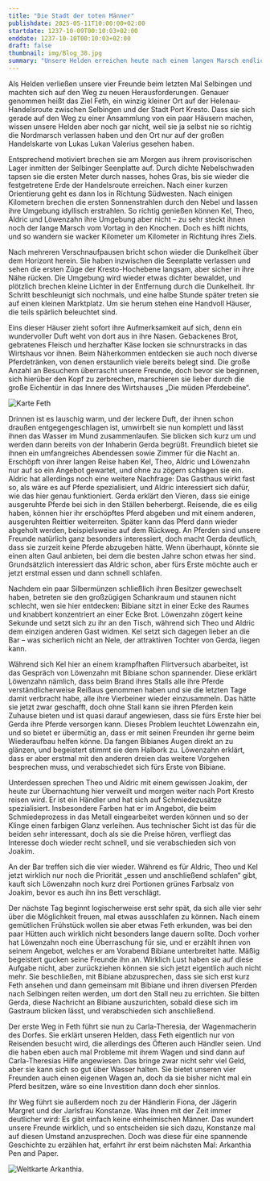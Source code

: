```yaml
---
title: "Die Stadt der toten Männer"
publishdate: 2025-05-11T10:00:00+02:00
startdate: 1237-10-09T00:10:03+02:00
enddate: 1237-10-10T00:10:03+02:00
draft: false
thumbnail: img/Blog_38.jpg
summary: "Unsere Helden erreichen heute nach einem langen Marsch endlich das verschlafene Dörfchen Feth. Im Wirtshaus 'Die müden Pferdebeine' treffen sie überraschend auf Bibiane - doch das soll in dem Dorf bei weitem nicht die einzige Überraschung bleiben. Was in Feth sonst noch auf sie wartet, erfahrt ihr hier:"
---
```


Als Helden verließen unsere vier Freunde beim letzten Mal Selbingen und machten sich auf den Weg zu neuen Herausforderungen. Genauer genommen heißt das Ziel Feth, ein winzig kleiner Ort auf der Helenau-Handelsroute zwischen Selbingen und der Stadt Port Kresto. Dass sie sich gerade auf den Weg zu einer Ansammlung von ein paar Häusern machen, wissen unsere Helden aber noch gar nicht, weil sie ja selbst nie so richtig die Nordmarsch verlassen haben und den Ort nur auf der großen Handelskarte von Lukas Lukan Valerius gesehen haben.

Entsprechend motiviert brechen sie am Morgen aus ihrem provisorischen Lager inmitten der Selbinger Seenplatte auf. Durch dichte Nebelschwaden tapsen sie die ersten Meter durch nasses, hohes Gras, bis sie wieder die festgetretene Erde der Handelsroute erreichen. Nach einer kurzen Orientierung geht es dann los in Richtung Südwesten. Nach einigen Kilometern brechen die ersten Sonnenstrahlen durch den Nebel und lassen ihre Umgebung idyllisch erstrahlen. So richtig genießen können Kel, Theo, Aldric und Löwenzahn ihre Umgebung aber nicht – zu sehr steckt ihnen noch der lange Marsch vom Vortag in den Knochen. Doch es hilft nichts, und so wandern sie wacker Kilometer um Kilometer in Richtung ihres Ziels.

Nach mehreren Verschnaufpausen bricht schon wieder die Dunkelheit über dem Horizont herein. Sie haben inzwischen die Seenplatte verlassen und sehen die ersten Züge der Kresto-Hochebene langsam, aber sicher in ihre Nähe rücken. Die Umgebung wird wieder etwas dichter bewaldet, und plötzlich brechen kleine Lichter in der Entfernung durch die Dunkelheit. Ihr Schritt beschleunigt sich nochmals, und eine halbe Stunde später treten sie auf einen kleinen Marktplatz. Um sie herum stehen eine Handvoll Häuser, die teils spärlich beleuchtet sind.

Eins dieser Häuser zieht sofort ihre Aufmerksamkeit auf sich, denn ein wundervoller Duft weht von dort aus in ihre Nasen. Gebackenes Brot, gebratenes Fleisch und herzhafter Käse locken sie schnurstracks in das Wirtshaus vor ihnen. Beim Näherkommen entdecken sie auch noch diverse Pferdetränken, von denen erstaunlich viele bereits belegt sind. Die große Anzahl an Besuchern überrascht unsere Freunde, doch bevor sie beginnen, sich hierüber den Kopf zu zerbrechen, marschieren sie lieber durch die große Eichentür in das Innere des Wirtshauses „Die müden Pferdebeine“.

<div class="img-max center">
  <img class="img-fluid" title="Karte Feth" alt="Karte Feth" src="/img/feth.jpg" />
</div>

Drinnen ist es lauschig warm, und der leckere Duft, der ihnen schon draußen entgegengeschlagen ist, umwirbelt sie nun komplett und lässt ihnen das Wasser im Mund zusammenlaufen. Sie blicken sich kurz um und werden dann bereits von der Inhaberin Gerda begrüßt. Freundlich bietet sie ihnen ein umfangreiches Abendessen sowie Zimmer für die Nacht an. Erschöpft von ihrer langen Reise haben Kel, Theo, Aldric und Löwenzahn nur auf so ein Angebot gewartet, und ohne zu zögern schlagen sie ein. Aldric hat allerdings noch eine weitere Nachfrage: Das Gasthaus wirkt fast so, als wäre es auf Pferde spezialisiert, und Aldric interessiert sich dafür, wie das hier genau funktioniert. Gerda erklärt den Vieren, dass sie einige ausgeruhte Pferde bei sich in den Ställen beherbergt. Reisende, die es eilig haben, können hier ihr erschöpftes Pferd abgeben und mit einem anderen, ausgeruhten Reittier weiterreiten. Später kann das Pferd dann wieder abgeholt werden, beispielsweise auf dem Rückweg. An Pferden sind unsere Freunde natürlich ganz besonders interessiert, doch macht Gerda deutlich, dass sie zurzeit keine Pferde abzugeben hätte. Wenn überhaupt, könnte sie einen alten Gaul anbieten, bei dem die besten Jahre schon etwas her sind. Grundsätzlich interessiert das Aldric schon, aber fürs Erste möchte auch er jetzt erstmal essen und dann schnell schlafen.

Nachdem ein paar Silbermünzen schließlich ihren Besitzer gewechselt haben, betreten sie den großzügigen Schankraum und staunen nicht schlecht, wen sie hier entdecken: Bibiane sitzt in einer Ecke des Raumes und knabbert konzentriert an einer Ecke Brot. Löwenzahn zögert keine Sekunde und setzt sich zu ihr an den Tisch, während sich Theo und Aldric dem einzigen anderen Gast widmen. Kel setzt sich dagegen lieber an die Bar – was sicherlich nicht an Nele, der attraktiven Tochter von Gerda, liegen kann.

Während sich Kel hier an einem krampfhaften Flirtversuch abarbeitet, ist das Gespräch von Löwenzahn mit Bibiane schon spannender. Diese erklärt Löwenzahn nämlich, dass beim Brand ihres Stalls alle ihre Pferde verständlicherweise Reißaus genommen haben und sie die letzten Tage damit verbracht habe, alle ihre Vierbeiner wieder einzusammeln. Das hätte sie jetzt zwar geschafft, doch ohne Stall kann sie ihren Pferden kein Zuhause bieten und ist quasi darauf angewiesen, dass sie fürs Erste hier bei Gerda ihre Pferde versorgen kann. Dieses Problem leuchtet Löwenzahn ein, und so bietet er übermütig an, dass er mit seinen Freunden ihr gerne beim Wiederaufbau helfen könne. Da fangen Bibianes Augen direkt an zu glänzen, und begeistert stimmt sie dem Halbork zu. Löwenzahn erklärt, dass er aber erstmal mit den anderen dreien das weitere Vorgehen besprechen muss, und verabschiedet sich fürs Erste von Bibiane.

Unterdessen sprechen Theo und Aldric mit einem gewissen Joakim, der heute zur Übernachtung hier verweilt und morgen weiter nach Port Kresto reisen wird. Er ist ein Händler und hat sich auf Schmiedezusätze spezialisiert. Insbesondere Farben hat er im Angebot, die beim Schmiedeprozess in das Metall eingearbeitet werden können und so der Klinge einen farbigen Glanz verleihen. Aus technischer Sicht ist das für die beiden sehr interessant, doch als sie die Preise hören, verfliegt das Interesse doch wieder recht schnell, und sie verabschieden sich von Joakim.

An der Bar treffen sich die vier wieder. Während es für Aldric, Theo und Kel jetzt wirklich nur noch die Priorität „essen und anschließend schlafen“ gibt, kauft sich Löwenzahn noch kurz drei Portionen grünes Farbsalz von Joakim, bevor es auch ihn ins Bett verschlägt.

Der nächste Tag beginnt logischerweise erst sehr spät, da sich alle vier sehr über die Möglichkeit freuen, mal etwas ausschlafen zu können. Nach einem gemütlichen Frühstück wollen sie aber etwas Feth erkunden, was bei den paar Hütten auch wirklich nicht besonders lange dauern sollte. Doch vorher hat Löwenzahn noch eine Überraschung für sie, und er erzählt ihnen von seinem Angebot, welches er am Vorabend Bibiane unterbreitet hatte. Mäßig begeistert gucken seine Freunde ihn an. Wirklich Lust haben sie auf diese Aufgabe nicht, aber zurückziehen können sie sich jetzt eigentlich auch nicht mehr. Sie beschließen, mit Bibiane abzusprechen, dass sie sich erst kurz Feth ansehen und dann gemeinsam mit Bibiane und ihren diversen Pferden nach Selbingen reiten werden, um dort den Stall neu zu errichten. Sie bitten Gerda, diese Nachricht an Bibiane auszurichten, sobald diese sich im Gastraum blicken lässt, und verabschieden sich anschließend.

Der erste Weg in Feth führt sie nun zu Carla-Theresia, der Wagenmacherin des Dorfes. Sie erklärt unseren Helden, dass Feth eigentlich nur von Reisenden besucht wird, die allerdings des Öfteren auch Händler seien. Und die haben eben auch mal Probleme mit ihrem Wagen und sind dann auf Carla-Theresias Hilfe angewiesen. Das bringe zwar nicht sehr viel Geld, aber sie kann sich so gut über Wasser halten. Sie bietet unseren vier Freunden auch einen eigenen Wagen an, doch da sie bisher nicht mal ein Pferd besitzen, wäre so eine Investition dann doch eher sinnlos.

Ihr Weg führt sie außerdem noch zu der Händlerin Fiona, der Jägerin Margret und der Jarlsfrau Konstanze. Was ihnen mit der Zeit immer deutlicher wird: Es gibt einfach keine einheimischen Männer. Das wundert unsere Freunde wirklich, und so entscheiden sie sich dazu, Konstanze mal auf diesen Umstand anzusprechen. Doch was diese für eine spannende Geschichte zu erzählen hat, erfahrt ihr erst beim nächsten Mal: Arkanthia Pen and Paper.

<div class="img-max center">
  <img class="img-fluid" title="Weltkarte Arkanthia" alt="Weltkarte Arkanthia." src="/img/Arkanthia_Full_Map_Feth.jpg" />
</div>
